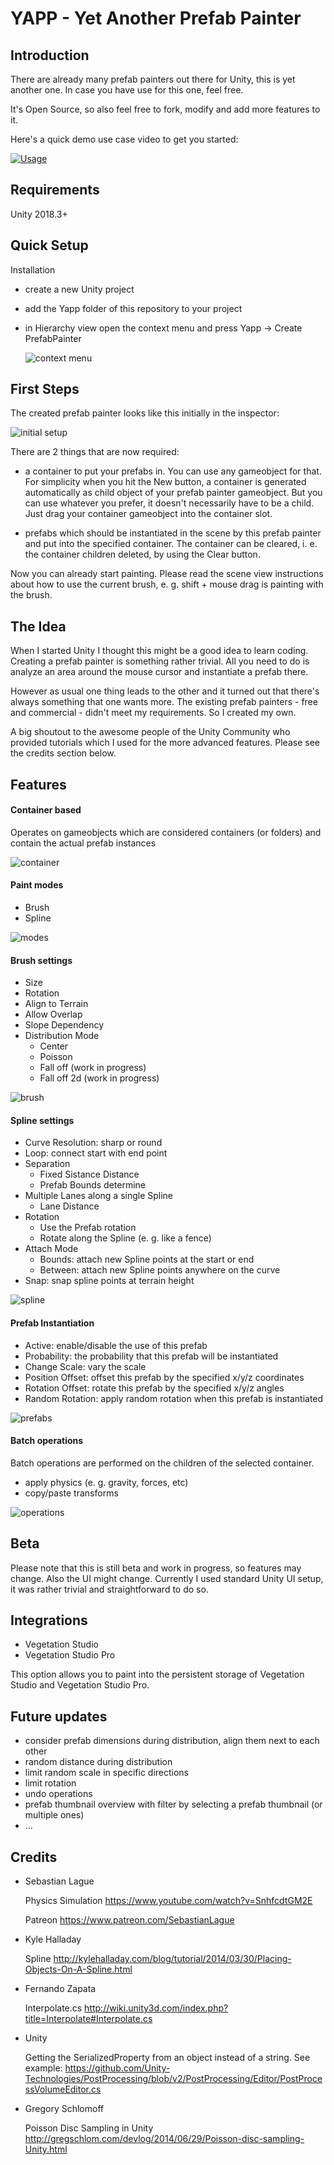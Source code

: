 # YAPP - Yet Another Prefab Painter

## Introduction

There are already many prefab painters out there for Unity, this is yet another one. In case you have use for this one, feel free. 

It's Open Source, so also feel free to fork, modify and add more features to it.

Here's a quick demo use case video to get you started:

[![Usage](http://img.youtube.com/vi/-FZct3dVOW4/0.jpg)](https://www.youtube.com/watch?v=-FZct3dVOW4)

## Requirements

Unity 2018.3+

## Quick Setup

Installation

* create a new Unity project

* add the Yapp folder of this repository to your project

* in Hierarchy view open the context menu and press Yapp -> Create PrefabPainter
 
  ![context menu](https://user-images.githubusercontent.com/10963432/69490355-ed6d6f00-0e86-11ea-91a7-1762cee5b5c9.png)

## First Steps

The created prefab painter looks like this initially in the inspector:

![initial setup](https://user-images.githubusercontent.com/10963432/69490407-a2079080-0e87-11ea-838a-7be118d61267.png)

There are 2 things that are now required:

* a container to put your prefabs in. You can use any gameobject for that. For simplicity when you hit the New button, a container is generated automatically as child object of your prefab painter gameobject. But you can use whatever you prefer, it doesn't necessarily have to be a child. Just drag your container gameobject into the container slot.

* prefabs which should be instantiated in the scene by this prefab painter and put into the specified container. The container can be cleared, i. e. the container children deleted, by using the Clear button.

Now you can already start painting. Please read the scene view instructions about how to use the current brush, e. g. shift + mouse drag is painting with the brush.

## The Idea

When I started Unity I thought this might be a good idea to learn coding. Creating a prefab painter is something rather trivial. All you need to do is analyze an area around the mouse cursor and instantiate a prefab there.

However as usual one thing leads to the other and it turned out that there's always something that one wants more. The existing prefab painters - free and commercial - didn't meet my requirements. So I created my own. 

A big shoutout to the awesome people of the Unity Community who provided tutorials which I used for the more advanced features. Please see the credits section below.

## Features

#### Container based

Operates on gameobjects which are considered containers (or folders) and contain the actual prefab instances

![container](https://user-images.githubusercontent.com/10963432/69490829-67a0f200-0e8d-11ea-9c08-f8129a99ab7e.png)

#### Paint modes

  * Brush 
  * Spline

![modes](https://user-images.githubusercontent.com/10963432/69490836-78e9fe80-0e8d-11ea-86f0-aeb41ca64206.png) 

#### Brush settings

  * Size
  * Rotation
  * Align to Terrain
  * Allow Overlap
  * Slope Dependency
  * Distribution Mode
    * Center
    * Poisson
    * Fall off (work in progress)
    * Fall off 2d (work in progress)

![brush](https://user-images.githubusercontent.com/10963432/69490834-78516800-0e8d-11ea-9b2f-3632b93e74ef.png)

####  Spline settings

  * Curve Resolution: sharp or round
  * Loop: connect start with end point
  * Separation
    * Fixed Sistance Distance
    * Prefab Bounds determine
  * Multiple Lanes along a single Spline
    * Lane Distance
  * Rotation
    * Use the Prefab rotation
    * Rotate along the Spline (e. g. like a fence)
  * Attach Mode
    * Bounds: attach new Spline points at the start or end
    * Between: attach new Spline points anywhere on the curve
  * Snap: snap spline points at terrain height

![spline](https://user-images.githubusercontent.com/10963432/69490838-78e9fe80-0e8d-11ea-8fff-2d2d58b2cc72.png)

####  Prefab Instantiation
  * Active: enable/disable the use of this prefab
  * Probability: the probability that this prefab will be instantiated
  * Change Scale: vary the scale
  * Position Offset: offset this prefab by the specified x/y/z coordinates
  * Rotation Offset: rotate this prefab by the specified x/y/z angles
  * Random Rotation: apply random rotation when this prefab is instantiated

![prefabs](https://user-images.githubusercontent.com/10963432/69490835-78516800-0e8d-11ea-89d0-aeb3bd16a114.png)

####  Batch operations

Batch operations are performed on the children of the selected container.

  * apply physics (e. g. gravity, forces, etc) 
  * copy/paste transforms

![operations](https://user-images.githubusercontent.com/10963432/69490837-78e9fe80-0e8d-11ea-8248-0a46063ab913.png)


## Beta

Please note that this is still beta and work in progress, so features may change. Also the UI might change. Currently I used standard Unity UI setup, it was rather trivial and straightforward to do so.

## Integrations

 - Vegetation Studio 
 - Vegetation Studio Pro 

This option allows you to paint into the persistent storage of Vegetation Studio and Vegetation Studio Pro.

## Future updates

+ consider prefab dimensions during distribution, align them next to each other
+ random distance during distribution
+ limit random scale in specific directions
+ limit rotation
+ undo operations
+ prefab thumbnail overview with filter by selecting a prefab thumbnail (or multiple ones)
+ ...

## Credits

- Sebastian Lague
  
  Physics Simulation
  https://www.youtube.com/watch?v=SnhfcdtGM2E

  Patreon
  https://www.patreon.com/SebastianLague

- Kyle Halladay

  Spline
  http://kylehalladay.com/blog/tutorial/2014/03/30/Placing-Objects-On-A-Spline.html

- Fernando Zapata

  Interpolate.cs
  http://wiki.unity3d.com/index.php?title=Interpolate#Interpolate.cs

- Unity

  Getting the SerializedProperty from an object instead of a string. See example:
  https://github.com/Unity-Technologies/PostProcessing/blob/v2/PostProcessing/Editor/PostProcessVolumeEditor.cs

- Gregory Schlomoff

  Poisson Disc Sampling in Unity
  http://gregschlom.com/devlog/2014/06/29/Poisson-disc-sampling-Unity.html
